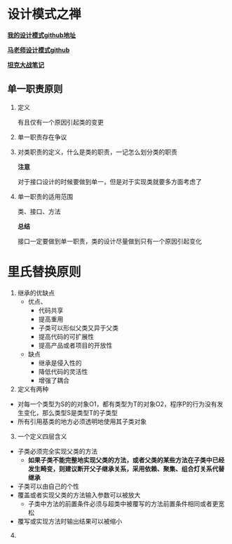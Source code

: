 # 设计模式之禅

**[我的设计模式github地址](https://github.com/fengchenzhihun1/design.git)**

**[马老师设计模式github](www.github.com/bjmashibing/DesignPatterns)**

**[坦克大战笔记](https://note.youdao.com/ynoteshare1/index.html?id=3cffc4f2f5185a0d83050a1d59b9ec93&type=notebook)**

## 单一职责原则

1. 定义

   有且仅有一个原因引起类的变更

2. 单一职责存在争议

3. 对类职责的定义，什么是类的职责，一记怎么划分类的职责

   **注意**

   对于接口设计的时候要做到单一，但是对于实现类就要多方面考虑了

4. 单一职责的适用范围

   类、接口、方法

   **总结**

   接口一定要做到单一职责，类的设计尽量做到只有一个原因引起变化
# 里氏替换原则

1. 继承的优缺点
   * 优点、
     * 代码共享
     * 提高重用
     * 子类可以形似父类又异于父类
     * 提高代码的可扩展性
     *  提高产品或者项目的开放性
   * 缺点
     * 继承是侵入性的
     * 降低代码的灵活性
     * 增强了耦合
2. 定义有两种
  * 对每一个类型为S的的对象O1，都有类型为T的对象O2，程序P的行为没有发生变化，那么类型S是类型T的子类型
  * 所有引用基类的地方必须透明地使用其子类对象
3. 一个定义四层含义
  * 子类必须完全实现父类的方法 
    * **如果子类不能完整地实现父类的方法，或者父类的某些方法在子类中已经发生畸变，则建议断开父子继承关系，采用依赖、聚集、组合灯关系代替继承**
  * 子类可以由自己的个性
  * 覆盖或者实现父类的方法输入参数可以被放大
    * 子类中方法的前置条件必须与超类中被覆写的方法前置条件相同或者更宽松
  * 覆写或实现方法时输出结果可以被缩小
4. 

 

 

 

 

 

 

 

 

 

 

 

​    





